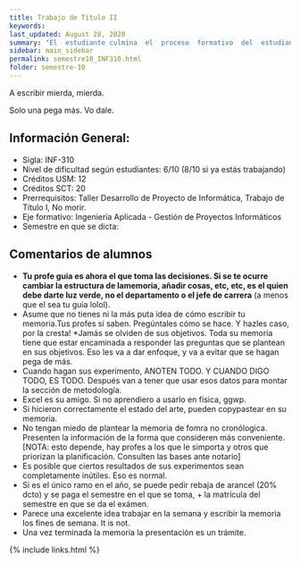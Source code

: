 ```yaml
---
title: Trabajo de Título II
keywords: 
last_updated: August 28, 2020
summary: "El  estudiante culmina  el  proceso  formativo  del  estudiante  de  Ingeniería  Civil  Informática.  Su objetivo consiste en la realización de un proyecto final de carrera en algún ámbito de la disciplina,que le  permita integrar  sus  conocimientos  previos  y demostrar  que  tiene  la  capacidad  de innovación y/o creatividad definida en su perfil de egreso.En la asignatura Trabajo de Título 1 se define el problema a abordar. Ahora corresponde realizar la  solución  al  problema,  haciendo  uso  de  los  conocimientos  adquiridos  y de  las habilidades desarrolladas en el transcurso de la carrera."
sidebar: main_sidebar
permalink: semestre10_INF310.html
folder: semestre-10
---
```


A escribir mierda, mierda.

Solo una pega más. Vo dale.

## Información General:
* Sigla: INF-310
* Nivel de dificultad según estudiantes: 6/10 (8/10 si ya estás trabajando)
* Créditos USM: 12
* Créditos SCT: 20
* Prerrequisitos: Taller Desarrollo de Proyecto de Informática, Trabajo de Título I, No morir.
* Eje formativo: Ingeniería Aplicada - Gestión de Proyectos Informáticos
* Semestre en que se dicta: 



## Comentarios de alumnos

* **Tu profe guia es ahora el que toma las decisiones. Si se te ocurre cambiar la estructura de lamemoria, añadir cosas, etc, etc, es el quien debe darte luz verde, no el departamento o el jefe de carrera** (a menos que el sea tu guia lolol).
* Asume que no tienes ni la más puta idea de cómo escribir tu memoria.Tus profes sí saben. Pregúntales cómo se hace. Y hazles caso, por la cresta!
*Jamás se olviden de sus objetivos. Toda su memoria tiene que estar encaminada a responder las preguntas que se plantean en sus objetivos. Eso les va a dar enfoque, y va a evitar que se hagan pega de más.
* Cuando hagan sus experimento, ANOTEN TODO. Y CUANDO DIGO TODO, ES TODO. Después van a tener que usar esos datos para montar la sección de metodología.
* Excel es su amigo. Si no aprendiero a usarlo en física, ggwp.
* Si hicieron correctamente el estado del arte, pueden copypastear en su memoria.
* No tengan miedo de plantear la memoria de fomra no cronólogica. Presenten la información de la forma que consideren más conveniente. \[NOTA: esto depende, hay profes a los que le simporta y otros que priorizan la planificación. Consulten las bases ante notario\]
* Es posible que ciertos resultados de sus experimentos sean completamente inútiles. Eso es normal.
* Si es el único ramo en el año, se puede pedir rebaja de arancel (20% dcto) y se paga el semestre en el que se toma, + la matrícula del semestre en que se da el exámen.
* Parece una excelente idea trabajar en la semana y escribir la memoria los fines de semana. It is not.
* Una vez terminada la memoria la presentación es un trámite.



{% include links.html %}
